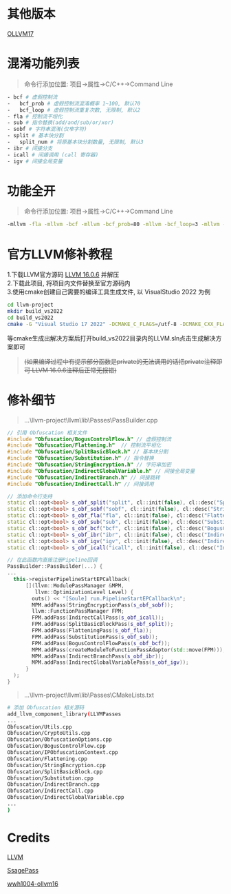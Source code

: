 # 其他版本
[OLLVM17](https://github.com/DreamSoule/ollvm17)
# 混淆功能列表
> 命令行添加位置: 项目->属性->C/C++->Command Line
```bash
- bcf # 虚假控制流
-   bcf_prob # 虚假控制流混淆概率 1~100, 默认70
-   bcf_loop # 虚假控制流重复次数, 无限制, 默认2
- fla # 控制流平坦化
- sub # 指令替换(add/and/sub/or/xor)
- sobf # 字符串混淆(仅窄字符)
- split # 基本块分割
-   split_num # 将原基本块分割数量, 无限制, 默认3
- ibr # 间接分支
- icall # 间接调用 (call 寄存器)
- igv # 间接全局变量
```
# 功能全开
> 命令行添加位置: 项目->属性->C/C++->Command Line
```bash
-mllvm -fla -mllvm -bcf -mllvm -bcf_prob=80 -mllvm -bcf_loop=3 -mllvm -sobf -mllvm -icall -mllvm -ibr -mllvm -igv -mllvm -sub -mllvm -sub_loop=3 -mllvm -split -mllvm -split_num=5
```
# 官方LLVM修补教程
1.下载LLVM官方源码 [LLVM 16.0.6](https://github.com/llvm/llvm-project/releases/tag/llvmorg-16.0.6) 并解压<br>
2.下载此项目, 将项目内文件替换至官方源码内<br>
3.使用cmake创建自己需要的编译工具生成文件, 以 VisualStudio 2022 为例
```bash
cd llvm-project
mkdir build_vs2022
cd build_vs2022
cmake -G "Visual Studio 17 2022" -DCMAKE_C_FLAGS=/utf-8 -DCMAKE_CXX_FLAGS=/utf-8 -DCMAKE_BUILD_TYPE=Release -DLLVM_ENABLE_EH=OFF -DLLVM_ENABLE_RTTI=OFF -DLLVM_ENABLE_ASSERTIONS=ON -DLLVM_ENABLE_PROJECTS="clang;lld" -A x64 ../llvm
```
等cmake生成出解决方案后打开build_vs2022目录内的LLVM.sln点击生成解决方案即可<br>
>~~(如果编译过程中有提示部分函数是private的无法调用的话把private注释即可 LLVM 16.0.6注释后正常无报错)~~
# 修补细节
> ...\llvm-project\llvm\lib\Passes\PassBuilder.cpp
```cpp
// 引用 Obfuscation 相关文件
#include "Obfuscation/BogusControlFlow.h" // 虚假控制流
#include "Obfuscation/Flattening.h"  // 控制流平坦化
#include "Obfuscation/SplitBasicBlock.h" // 基本块分割
#include "Obfuscation/Substitution.h" // 指令替换
#include "Obfuscation/StringEncryption.h" // 字符串加密
#include "Obfuscation/IndirectGlobalVariable.h" // 间接全局变量
#include "Obfuscation/IndirectBranch.h" // 间接跳转
#include "Obfuscation/IndirectCall.h" // 间接调用

// 添加命令行支持
static cl::opt<bool> s_obf_split("split", cl::init(false), cl::desc("SplitBasicBlock: split_num=3(init)"));
static cl::opt<bool> s_obf_sobf("sobf", cl::init(false), cl::desc("String Obfuscation"));
static cl::opt<bool> s_obf_fla("fla", cl::init(false), cl::desc("Flattening"));
static cl::opt<bool> s_obf_sub("sub", cl::init(false), cl::desc("Substitution: sub_loop"));
static cl::opt<bool> s_obf_bcf("bcf", cl::init(false), cl::desc("BogusControlFlow: application number -bcf_loop=x must be x > 0"));
static cl::opt<bool> s_obf_ibr("ibr", cl::init(false), cl::desc("Indirect Branch"));
static cl::opt<bool> s_obf_igv("igv", cl::init(false), cl::desc("Indirect Global Variable"));
static cl::opt<bool> s_obf_icall("icall", cl::init(false), cl::desc("Indirect Call"));

// 在此函数内直接注册Pipeline回调
PassBuilder::PassBuilder(...) {
...
  this->registerPipelineStartEPCallback(
      [](llvm::ModulePassManager &MPM,
         llvm::OptimizationLevel Level) {
        outs() << "[Soule] run.PipelineStartEPCallback\n";
        MPM.addPass(StringEncryptionPass(s_obf_sobf));
        llvm::FunctionPassManager FPM;
        FPM.addPass(IndirectCallPass(s_obf_icall));
        FPM.addPass(SplitBasicBlockPass(s_obf_split));
        FPM.addPass(FlatteningPass(s_obf_fla));
        FPM.addPass(SubstitutionPass(s_obf_sub));
        FPM.addPass(BogusControlFlowPass(s_obf_bcf));
        MPM.addPass(createModuleToFunctionPassAdaptor(std::move(FPM)));
        MPM.addPass(IndirectBranchPass(s_obf_ibr));
        MPM.addPass(IndirectGlobalVariablePass(s_obf_igv));
      }
  );
}
```
> ...\llvm-project\llvm\lib\Passes\CMakeLists.txt
``` bash
# 添加 Obfuscation 相关源码
add_llvm_component_library(LLVMPasses
...
Obfuscation/Utils.cpp
Obfuscation/CryptoUtils.cpp
Obfuscation/ObfuscationOptions.cpp
Obfuscation/BogusControlFlow.cpp
Obfuscation/IPObfuscationContext.cpp
Obfuscation/Flattening.cpp
Obfuscation/StringEncryption.cpp
Obfuscation/SplitBasicBlock.cpp
Obfuscation/Substitution.cpp
Obfuscation/IndirectBranch.cpp
Obfuscation/IndirectCall.cpp
Obfuscation/IndirectGlobalVariable.cpp
...
)
```
# Credits
[LLVM](https://github.com/llvm/llvm-project)

[SsagePass](https://github.com/SsageParuders/SsagePass)

[wwh1004-ollvm16](https://github.com/wwh1004/ollvm-16)
